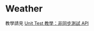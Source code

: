 # Weather
教學請見 [Unit Test 教學：非同步測試 API](https://medium.com/@ji3g4kami/unit-test-%E6%95%99%E5%AD%B8-%E9%9D%9E%E5%90%8C%E6%AD%A5%E6%B8%AC%E8%A9%A6-api-a5d7f2777167)
